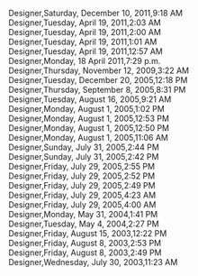 ﻿Designer,Saturday, December 10, 2011,9:18 AM  Designer,Tuesday, April 19, 2011,2:03 AM  Designer,Tuesday, April 19, 2011,2:00 AM  Designer,Tuesday, April 19, 2011,1:01 AM  Designer,Tuesday, April 19, 2011,12:57 AM  Designer,Monday, 18 April 2011,7:29 p.m.  Designer,Thursday, November 12, 2009,3:22 AM  Designer,Tuesday, December 20, 2005,12:18 PM  Designer,Thursday, September 8, 2005,8:31 PM  Designer,Tuesday, August 16, 2005,9:21 AM  Designer,Monday, August 1, 2005,1:02 PM  Designer,Monday, August 1, 2005,12:53 PM  Designer,Monday, August 1, 2005,12:50 PM  Designer,Monday, August 1, 2005,11:06 AM  Designer,Sunday, July 31, 2005,2:44 PM  Designer,Sunday, July 31, 2005,2:42 PM  Designer,Friday, July 29, 2005,2:55 PM  Designer,Friday, July 29, 2005,2:52 PM  Designer,Friday, July 29, 2005,2:49 PM  Designer,Friday, July 29, 2005,4:23 AM  Designer,Friday, July 29, 2005,4:00 AM  Designer,Monday, May 31, 2004,1:41 PM  Designer,Tuesday, May 4, 2004,2:27 PM  Designer,Friday, August 15, 2003,12:22 PM  Designer,Friday, August 8, 2003,2:53 PM  Designer,Friday, August 8, 2003,2:49 PM  Designer,Wednesday, July 30, 2003,11:23 AM